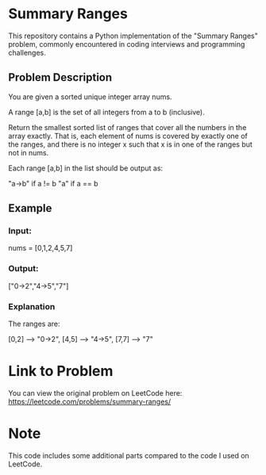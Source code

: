 # Summary Ranges

This repository contains a Python implementation of the "Summary Ranges" problem, commonly encountered in coding interviews and programming challenges.

## Problem Description

You are given a sorted unique integer array nums.

A range [a,b] is the set of all integers from a to b (inclusive).

Return the smallest sorted list of ranges that cover all the numbers in the array exactly. That is, each element of nums is covered by exactly one of the ranges, and there is no integer x such that x is in one of the ranges but not in nums.

Each range [a,b] in the list should be output as:

"a->b" if a != b
"a" if a == b


## Example
### Input:
nums = [0,1,2,4,5,7]
### Output:
["0->2","4->5","7"]
### Explanation
The ranges are:

[0,2] --> "0->2",
[4,5] --> "4->5",
[7,7] --> "7"


# Link to Problem
You can view the original problem on LeetCode here: https://leetcode.com/problems/summary-ranges/

# Note
This code includes some additional parts compared to the code I used on LeetCode.






